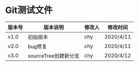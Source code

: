 # Git测试文件

| 版本号 | 版本说明             | 修改人 | 修改时间  |
| ------ | -------------------- | ------ | --------- |
| v1.0   | 初始版本             | chy    | 2020/4/11 |
| v2.0   | bug修复              | chy    | 2020/4/11 |
| v3.0   | sourceTree创建新分支 | chy    | 2020/4/12 |



